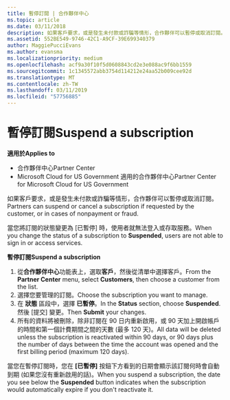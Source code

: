 ```yaml
---
title: 暫停訂閱 | 合作夥伴中心
ms.topic: article
ms.date: 03/11/2018
description: 如果客戶要求，或是發生未付款或詐騙等情形，合作夥伴可以暫停或取消訂閱。
ms.assetid: 552BE549-9746-42C1-A9CF-39E699340379
author: MaggiePucciEvans
ms.author: evansma
ms.localizationpriority: medium
ms.openlocfilehash: acf9a30f10f5d0608843cd2e3e088ac9f6bb1559
ms.sourcegitcommit: 1c1345572abb3754d114212e24aa52b009cee92d
ms.translationtype: MT
ms.contentlocale: zh-TW
ms.lasthandoff: 03/11/2019
ms.locfileid: "57756885"
---
```

# <a name="suspend-a-subscription"></a><span data-ttu-id="c5904-103">暫停訂閱</span><span class="sxs-lookup"><span data-stu-id="c5904-103">Suspend a subscription</span></span>

<span data-ttu-id="c5904-104">**適用於**</span><span class="sxs-lookup"><span data-stu-id="c5904-104">**Applies to**</span></span>

-  <span data-ttu-id="c5904-105">合作夥伴中心</span><span class="sxs-lookup"><span data-stu-id="c5904-105">Partner Center</span></span>
-  <span data-ttu-id="c5904-106">Microsoft Cloud for US Government 適用的合作夥伴中心</span><span class="sxs-lookup"><span data-stu-id="c5904-106">Partner Center for Microsoft Cloud for US Government</span></span>


<span data-ttu-id="c5904-107">如果客戶要求，或是發生未付款或詐騙等情形，合作夥伴可以暫停或取消訂閱。</span><span class="sxs-lookup"><span data-stu-id="c5904-107">Partners can suspend or cancel a subscription if requested by the customer, or in cases of nonpayment or fraud.</span></span>

<span data-ttu-id="c5904-108">當您將訂閱的狀態變更為 \[已暫停\] 時，使用者就無法登入或存取服務。</span><span class="sxs-lookup"><span data-stu-id="c5904-108">When you change the status of a subscription to **Suspended**, users are not able to sign in or access services.</span></span>

<span data-ttu-id="c5904-109">**暫停訂閱**</span><span class="sxs-lookup"><span data-stu-id="c5904-109">**Suspend a subscription**</span></span>

1.  <span data-ttu-id="c5904-110">從**合作夥伴中心**功能表上，選取**客戶**，然後從清單中選擇客戶。</span><span class="sxs-lookup"><span data-stu-id="c5904-110">From the **Partner Center** menu, select **Customers**, then choose a customer from the list.</span></span>
2.  <span data-ttu-id="c5904-111">選擇您要管理的訂閱。</span><span class="sxs-lookup"><span data-stu-id="c5904-111">Choose the subscription you want to manage.</span></span>
3.  <span data-ttu-id="c5904-112">在 **狀態** 區段中，選擇 **已暫停**。</span><span class="sxs-lookup"><span data-stu-id="c5904-112">In the **Status** section, choose **Suspended**.</span></span> <span data-ttu-id="c5904-113">然後 \[提交\] 變更。</span><span class="sxs-lookup"><span data-stu-id="c5904-113">Then **Submit** your changes.</span></span>
4.  <span data-ttu-id="c5904-114">所有的資料將被刪除，除非訂閱在 90 日内重新啟用，或 90 天加上開啟帳戶的時間和第一個計費期間之間的天數 (最多 120 天)。</span><span class="sxs-lookup"><span data-stu-id="c5904-114">All data will be deleted unless the subscription is reactivated within 90 days, or 90 days plus the number of days between the time the account was opened and the first billing period (maximum 120 days).</span></span>

<span data-ttu-id="c5904-115">當您在暫停訂閱時，您在 **\[已暫停\]** 按鈕下方看到的日期會顯示該訂閱何時會自動到期 (如果您沒有重新啟用的話)。</span><span class="sxs-lookup"><span data-stu-id="c5904-115">When you suspend a subscription, the date you see below the **Suspended** button indicates when the subscription would automatically expire if you don't reactivate it.</span></span> 
